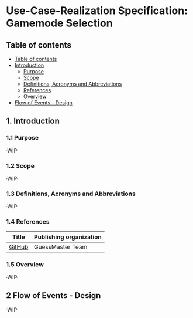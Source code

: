 # Use-Case-Realization Specification: Gamemode Selection

## Table of contents

- [Table of contents](https://github.com/Tiaaam/GuessMaster/blob/master/docs/UCRS_Gamemode_Selection.md#table-of-contents)
- [Introduction](https://github.com/Tiaaam/GuessMaster/blob/master/docs/UCRS_Gamemode_Selection.md#1-introduction)
  - [Purpose](https://github.com/Tiaaam/GuessMaster/blob/master/docs/UCRS_Gamemode_Selection.md#11-purpose)
  - [Scope](https://github.com/Tiaaam/GuessMaster/blob/master/docs/UCRS_Gamemode_Selection.md#12-scope)
  - [Definitions, Acronyms and Abbreviations](https://github.com/Tiaaam/GuessMaster/blob/master/docs/UCRS_Gamemode_Selection.md#13-definitions-acronyms-and-abbreviations)
  - [References](https://github.com/Tiaaam/GuessMaster/blob/master/docs/UCRS_Gamemode_Selection.md#14-references)
  - [Overview](https://github.com/Tiaaam/GuessMaster/blob/master/docs/UCRS_Gamemode_Selection.md#15-overview)
- [Flow of Events - Design](https://github.com/Tiaaam/GuessMaster/blob/master/docs/UCRS_Gamemode_Selection.md#2-flow-of-events---design)

## 1. Introduction

### 1.1 Purpose
·WIP·

### 1.2 Scope
·WIP·

### 1.3 Definitions, Acronyms and Abbreviations
·WIP·

### 1.4 References

| Title                                                              | Publishing organization   |
| -------------------------------------------------------------------| ------------------------- |
| [GitHub](https://github.com/Tiaaam/GuessMaster)                    | GuessMaster Team          |

### 1.5 Overview
·WIP·

## 2 Flow of Events - Design
·WIP·


